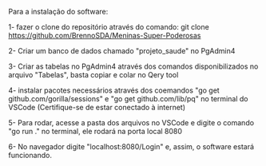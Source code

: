 Para a instalação do software:

1- fazer o clone do repositório através do comando: git clone https://github.com/BrennoSDA/Meninas-Super-Poderosas

2- Criar um banco de dados chamado "projeto_saude" no PgAdmin4

3- Criar as tabelas no PgAdmin4 através dos comandos disponibilizados no arquivo "Tabelas", basta copiar e colar no Qery tool

4- instalar pacotes necessários através dos coemandos "go get github.com/gorilla/sessions" e "go get github.com/lib/pq" no terminal do VSCode (Certifique-se de estar conectado à internet)

5- Para rodar, acesse a pasta dos arquivos no VSCode e digite o comando "go run ." no terminal, ele rodará na porta local 8080

6- No navegador digite "localhost:8080/Login" e, assim, o software estará funcionando.
